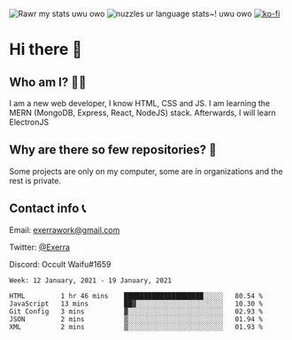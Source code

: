 ![Rawr my stats uwu owo](https://github-readme-stats.vercel.app/api?username=Exerra&show_icons=true&theme=buefy)
![nuzzles ur language stats~! uwu owo](https://github-readme-stats.vercel.app/api/top-langs/?username=Exerra&layout=compact)
[![ko-fi](https://www.ko-fi.com/img/githubbutton_sm.svg)](https://ko-fi.com/X8X130H96)
# Hi there 👋
## Who am I? 🙋‍♀️
I am a new web developer, I know HTML, CSS and JS. I am learning the MERN (MongoDB, Express, React, NodeJS) stack. Afterwards, I will learn ElectronJS
## Why are there so few repositories? 🤔
Some projects are only on my computer, some are in organizations and the rest is private.
## Contact info 📞
Email: [exerrawork@gmail.com](mailto:exerrawork@gmail.com)

Twitter: [@Exerra](https://twitter.com/exerra)

Discord: Occult Waifu#1659

<!--START_SECTION:waka-->
```text
Week: 12 January, 2021 - 19 January, 2021

HTML         1 hr 46 mins    ████████████████████░░░░░   80.54 % 
JavaScript   13 mins         ██▓░░░░░░░░░░░░░░░░░░░░░░   10.30 % 
Git Config   3 mins          ▓░░░░░░░░░░░░░░░░░░░░░░░░   02.93 % 
JSON         2 mins          ▒░░░░░░░░░░░░░░░░░░░░░░░░   01.94 % 
XML          2 mins          ▒░░░░░░░░░░░░░░░░░░░░░░░░   01.93 % 
```
<!--END_SECTION:waka-->
